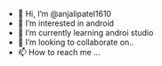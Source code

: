 - 👋 Hi, I’m @anjalipatel1610
- 👀 I’m interested in android
- 🌱 I’m currently learning androi studio
- 💞️ I’m looking to collaborate on..
- 📫 How to reach me ...

<!---
anjalipatel1610/anjalipatel1610 is a ✨ special ✨ repository because its `README.md` (this file) appears on your GitHub profile.
You can click the Preview link to take a look at your changes.
--->

